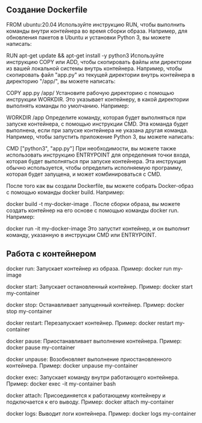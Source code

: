 ## Создание Dockerfile 

FROM ubuntu:20.04
Используйте инструкцию RUN, чтобы выполнить команды внутри контейнера во время сборки образа. Например, для обновления пакетов в Ubuntu и установки Python 3, вы можете написать:


RUN apt-get update && apt-get install -y python3
Используйте инструкцию COPY или ADD, чтобы скопировать файлы или директории из вашей локальной системы внутрь контейнера. Например, чтобы скопировать файл "app.py" из текущей директории внутрь контейнера в директорию "/app/", вы можете написать:


COPY app.py /app/
Установите рабочую директорию с помощью инструкции WORKDIR. Это указывает контейнеру, в какой директории выполнять команды по умолчанию. Например:


WORKDIR /app
Определите команду, которая будет выполняться при запуске контейнера, с помощью инструкции CMD. Эта команда будет выполнена, если при запуске контейнера не указана другая команда. Например, чтобы запустить приложение Python 3, вы можете написать:


CMD ["python3", "app.py"]
При необходимости, вы можете также использовать инструкцию ENTRYPOINT для определения точки входа, которая будет выполняться при запуске контейнера. Эта инструкция обычно используется, чтобы определить исполняемую программу, которая будет запущена, и может комбинироваться с CMD.

После того как вы создали Dockerfile, вы можете собрать Docker-образ с помощью команды docker build. Например:


docker build -t my-docker-image .
После сборки образа, вы можете создать контейнер на его основе с помощью команды docker run. Например:


docker run -it my-docker-image
Это запустит контейнер, и он выполнит команду, указанную в инструкции CMD или ENTRYPOINT.

## Работа с контейнером

docker run: Запускает контейнер из образа.
Пример: docker run my-image

docker start: Запускает остановленный контейнер.
Пример: docker start my-container

docker stop: Останавливает запущенный контейнер.
Пример: docker stop my-container

docker restart: Перезапускает контейнер.
Пример: docker restart my-container

docker pause: Приостанавливает выполнение контейнера.
Пример: docker pause my-container

docker unpause: Возобновляет выполнение приостановленного контейнера.
Пример: docker unpause my-container

docker exec: Запускает команду внутри работающего контейнера.
Пример: docker exec -it my-container bash

docker attach: Присоединяется к работающему контейнеру и подключается к его выводу.
Пример: docker attach my-container

docker logs: Выводит логи контейнера.
Пример: docker logs my-container

